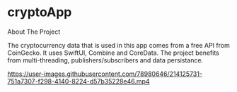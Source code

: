 # cryptoApp

About The Project

The cryptocurrency data that is used in this app comes from a free API from CoinGecko. 
It uses SwiftUI, Combine and CoreData. 
The project benefits from multi-threading, publishers/subscribers and data persistance. 

https://user-images.githubusercontent.com/78980646/214125731-751a7307-f298-4140-8224-d57b35228e46.mp4

